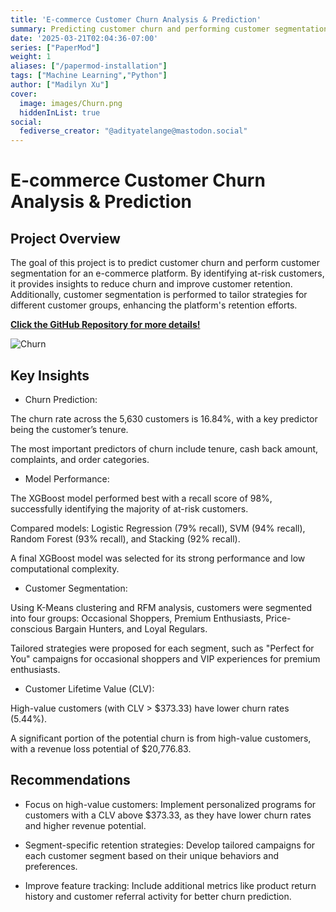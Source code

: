 ```yaml
---
title: 'E-commerce Customer Churn Analysis & Prediction'
summary: Predicting customer churn and performing customer segmentation for an e-commerce platform
date: '2025-03-21T02:04:36-07:00'
series: ["PaperMod"]
weight: 1
aliases: ["/papermod-installation"]
tags: ["Machine Learning","Python"]
author: ["Madilyn Xu"]
cover:
  image: images/Churn.png
  hiddenInList: true
social:
  fediverse_creator: "@adityatelange@mastodon.social"
---
```


# E-commerce Customer Churn Analysis & Prediction

## Project Overview
The goal of this project is to predict customer churn and perform customer segmentation for an e-commerce platform. By identifying at-risk customers, it provides insights to reduce churn and improve customer retention. Additionally, customer segmentation is performed to tailor strategies for different customer groups, enhancing the platform's retention efforts.

[**Click the GitHub Repository for more details!**](https://github.com/madilynxu/E-commerce-Customer-Churn-Analysis/tree/main)

![Churn](images/Churn.png)

## Key Insights

- Churn Prediction:

The churn rate across the 5,630 customers is 16.84%, with a key predictor being the customer’s tenure.

The most important predictors of churn include tenure, cash back amount, complaints, and order categories.

- Model Performance:

The XGBoost model performed best with a recall score of 98%, successfully identifying the majority of at-risk customers.

Compared models: Logistic Regression (79% recall), SVM (94% recall), Random Forest (93% recall), and Stacking (92% recall).

A final XGBoost model was selected for its strong performance and low computational complexity.

- Customer Segmentation:

Using K-Means clustering and RFM analysis, customers were segmented into four groups: Occasional Shoppers, Premium Enthusiasts, Price-conscious Bargain Hunters, and Loyal Regulars.

Tailored strategies were proposed for each segment, such as "Perfect for You" campaigns for occasional shoppers and VIP experiences for premium enthusiasts.

- Customer Lifetime Value (CLV):

High-value customers (with CLV > $373.33) have lower churn rates (5.44%).

A significant portion of the potential churn is from high-value customers, with a revenue loss potential of $20,776.83.

## Recommendations
- Focus on high-value customers: Implement personalized programs for customers with a CLV above $373.33, as they have lower churn rates and higher revenue potential.

- Segment-specific retention strategies: Develop tailored campaigns for each customer segment based on their unique behaviors and preferences.

- Improve feature tracking: Include additional metrics like product return history and customer referral activity for better churn prediction.